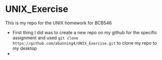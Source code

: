 # UNIX_Exercise
This is my repo for the UNIX homework for BCB546

* First thing I did was to create a new repo on my github for the specific assignment and used `git clone https://github.com/abunning4/UNIX_Exercise.git` to clone my repo to my desktop  
* 